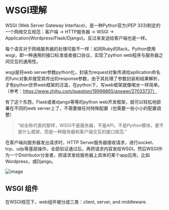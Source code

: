 # WSGI理解

WSGI (Web Server Gateway Interface)，是一种Python官方(PEP 333)制定的一个网络交互规范：客户端 -> HTTP服务器 -> WSGI -> Application(Wordpress/Flask/Django)。反过来发送给客户端也是一样。

每个语言对于网络服务器的处理可能不一样：如同Ruby的Rack。Python使用wsgi，即一种通用的接口标准或者接口协议，实现了python web程序与服务器之间交互的通用性。

wsgi是将web server参数python化，封装为request对象传递给apllication命名的func对象并接受其传出的response参数，由于其处理了参数封装和结果解析，才有python世界web框架的泛滥，在python下，写web框架就像喝水一样简单。（参考：https://www.zhihu.com/question/19998865/answer/27033737）

有了这个东西，Flask或者django等等的python web开发框架，就可以轻松地部署在不同的web server上了，不需要做任何特殊配置（也需要一些小小的配置调整）

> "如全称代表的那样，WSGI不是服务器，不是API，不是Python模块，更不是什么框架，而是一种服务器和客户端交互的接口规范."

在客户端向服务器发出请求时，HTTP Server服务器接收请求，进行socket、tcp、udp等基层操作，全部验证通过后，再把请求内容发给WSGI。然后WSGI作为一个Distributor分发者，把请求发给服务器上具体的某个app应用，比如Wordpress，或Django。

![image](https://user-images.githubusercontent.com/14041622/48410274-1ee23380-e779-11e8-96f0-df5e585b3722.png)

## WSGI 组件
在WSGI规范下，web组件被分成三类：client, server, and middleware.
